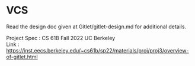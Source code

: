 # VCS
Read the design doc given at Gitlet/gitlet-design.md for additional details.

Project Spec : CS 61B Fall 2022 UC Berkeley  
Link : https://inst.eecs.berkeley.edu/~cs61b/sp22/materials/proj/proj3/overview-of-gitlet.html
